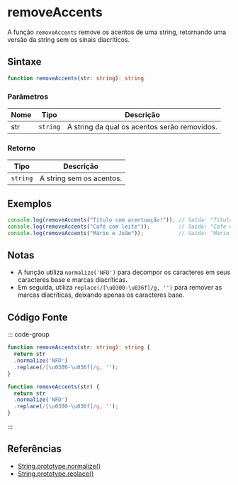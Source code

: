 # removeAccents

A função `removeAccents` remove os acentos de uma string, retornando uma versão da string sem os sinais diacríticos.

## Sintaxe

```typescript
function removeAccents(str: string): string
```

### Parâmetros

| Nome  | Tipo     | Descrição                                          |
|-------|----------|----------------------------------------------------|
| str   | `string` | A string da qual os acentos serão removidos.      |

### Retorno

| Tipo    | Descrição                                      |
|---------|------------------------------------------------|
| `string` | A string sem os acentos.                      |

## Exemplos

```typescript
console.log(removeAccents("Título com acentuação!")); // Saída: "Titulo com acentuacao!"
console.log(removeAccents("Café com leite"));         // Saída: "Cafe com leite"
console.log(removeAccents("Mário e João"));           // Saída: "Mario e Joao"
```

## Notas

- A função utiliza `normalize('NFD')` para decompor os caracteres em seus caracteres base e marcas diacríticas.
- Em seguida, utiliza `replace(/[\u0300-\u036f]/g, '')` para remover as marcas diacríticas, deixando apenas os caracteres base.

## Código Fonte

::: code-group
```typescript
function removeAccents(str: string): string {
  return str
  .normalize('NFD')
  .replace(/[\u0300-\u036f]/g, '');
}
```

```javascript
function removeAccents(str) {
  return str
  .normalize('NFD')
  .replace(/[\u0300-\u036f]/g, '');
}
```
::: 

## Referências

- [String.prototype.normalize()](https://developer.mozilla.org/pt-BR/docs/Web/JavaScript/Reference/Global_Objects/String/normalize)
- [String.prototype.replace()](https://developer.mozilla.org/pt-BR/docs/Web/JavaScript/Reference/Global_Objects/String/replace)